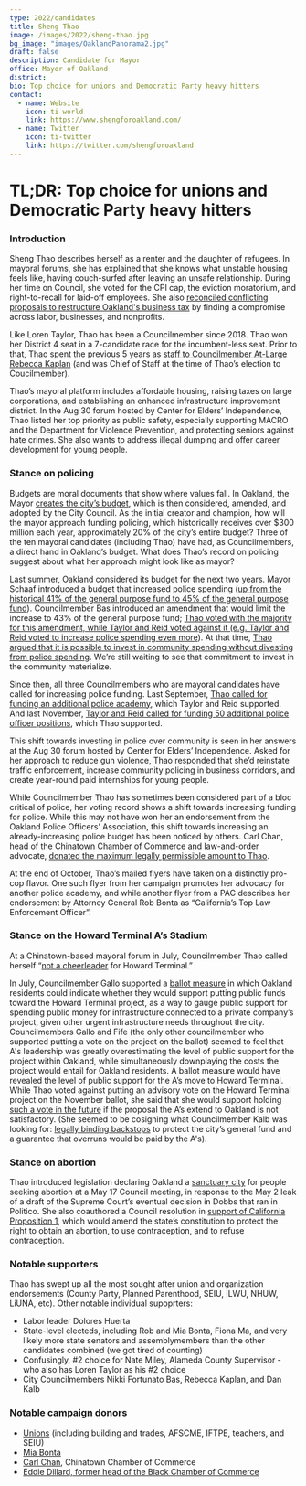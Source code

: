 ```yaml
---
type: 2022/candidates
title: Sheng Thao
image: /images/2022/sheng-thao.jpg
bg_image: "images/OaklandPanorama2.jpg"
draft: false
description: Candidate for Mayor
office: Mayor of Oakland
district: 
bio: Top choice for unions and Democratic Party heavy hitters
contact:
  - name: Website
    icon: ti-world
    link: https://www.shengforoakland.com/
  - name: Twitter
    icon: ti-twitter
    link: https://twitter.com/shengforoakland
---
```


# TL;DR: Top choice for unions and Democratic Party heavy hitters

### Introduction 
Sheng Thao describes herself as a renter and the daughter of refugees. In mayoral forums, she has explained that she knows what unstable housing feels like, having couch-surfed after leaving an unsafe relationship. During her time on Council, she voted for the CPI cap, the eviction moratorium, and right-to-recall for laid-off employees. She also [reconciled conflicting proposals to restructure Oakland's business tax](https://www.oaklandca.gov/news/2022/release-council-unanimously-places-final-unified-progressive-business-tax-on-november-ballot) by finding a compromise across labor, businesses, and nonprofits.

Like Loren Taylor, Thao has been a Councilmember since 2018. Thao won her District 4 seat in a 7-candidate race for the incumbent-less seat.  Prior to that, Thao spent the previous 5 years as [staff to Councilmember At-Large Rebecca Kaplan](https://peraltafoundation.org/alumni-spotlight-sheng/) (and was Chief of Staff at the time of Thao’s election to Coucilmember).

Thao’s mayoral platform includes affordable housing, raising taxes on large corporations, and establishing an enhanced infrastructure improvement district. In the Aug 30 forum hosted by Center for Elders’ Independence, Thao listed her top priority as public safety, especially supporting MACRO and the Department for Violence Prevention, and protecting seniors against hate crimes.  She also wants to address illegal dumping and offer career development for young people.  

### Stance on policing
Budgets are moral documents that show where values fall. In Oakland, the Mayor [creates the city’s budget](https://cao-94612.s3.amazonaws.com/documents/Budget-Basics-FY21-23-17.pdf), which is then considered, amended, and adopted by the City Council. As the initial creator and champion, how will the mayor approach funding policing, which historically receives over $300 million each year, approximately 20% of the city’s entire budget? Three of the ten mayoral candidates (including Thao) have had, as Councilmembers, a direct hand in Oakland’s budget. What does Thao’s record on policing suggest about what her approach might look like as mayor?

Last summer, Oakland considered its budget for the next two years.  Mayor Schaaf introduced a budget that increased police spending ([up from the historical 41% of the general purpose fund to 45% of the general purpose fund](https://oaklandside.org/2021/06/14/oakland-city-council-president-proposes-trimming-18-million-from-police-department-budget/)).  Councilmember Bas introduced an amendment that would limit the increase to 43% of the general purpose fund; [Thao voted with the majority for this amendment, while Taylor and Reid voted against it (e.g. Taylor and Reid voted to increase police spending even more](https://oaklandside.org/2021/06/25/oakland-2021-2023-budget-defund-police-alternatives-violence-prevention/)).  At that time, [Thao argued that it is possible to invest in community spending without divesting from police spending](https://oaklandside.org/2021/06/25/oakland-2021-2023-budget-defund-police-alternatives-violence-prevention/).  We’re still waiting to see that commitment to invest in the community materialize.

Since then, all three Councilmembers who are mayoral candidates have called for increasing police funding. Last September, [Thao called for funding an additional police academy](https://oaklandside.org/2021/09/22/oakland-fund-police-academy-this-year-amid-rising-violence/), which Taylor and Reid supported. And last November, [Taylor and Reid called for funding 50 additional police officer positions](https://oaklandside.org/2021/11/29/oakland-mayor-libby-schaaf-treva-reid-loren-taylor-plan-increase-police-staffing/), which Thao supported.

This shift towards investing in police over community is seen in her answers at the Aug 30 forum hosted by Center for Elders’ Independence.  Asked for her approach to reduce gun violence, Thao responded that she’d reinstate traffic enforcement, increase community policing in business corridors, and create year-round paid internships for young people.

While Councilmember Thao has sometimes been considered part of a bloc critical of police, her voting record shows a shift towards increasing funding for police. While this may not have won her an endorsement from the Oakland Police Officers’ Association, this shift towards increasing an already-increasing police budget has been noticed by others. Carl Chan, head of the Chinatown Chamber of Commerce and law-and-order advocate, [donated the maximum legally permissible amount to Thao](https://twitter.com/hyphy_republic/status/1575927348238565376).

At the end of October, Thao’s mailed flyers have taken on a distinctly pro-cop flavor.  One such flyer from her campaign promotes her advocacy for another police academy, and while another flyer from a PAC describes her endorsement by Attorney General Rob Bonta as “California’s Top Law Enforcement Officer”.

### Stance on the Howard Terminal A’s Stadium
At a Chinatown-based mayoral forum in July, Councilmember Thao called herself “[not a cheerleader](https://twitter.com/hyphy_republic/status/1572769589762871299) for Howard Terminal.” 

In July, Councilmember Gallo supported a [ballot measure](https://oaklandside.org/2022/07/06/oakland-city-council-rejects-athletics-howard-terminal-ballot-measure/) in which Oakland residents could indicate whether they would support putting public funds toward the Howard Terminal project, as a way to gauge public support for spending public money for infrastructure connected to a private company’s project, given other urgent infrastructure needs throughout the city. Councilmembers Gallo and Fife (the only other councilmember who supported putting a vote on the project on the ballot) seemed to feel that A's leadership was greatly overestimating the level of public support for the project within Oakland, while simultaneously downplaying the costs the project would entail for Oakland residents. A ballot measure would have revealed the level of public support for the A’s move to Howard Terminal.  While Thao voted against putting an advisory vote on the Howard Terminal project on the November ballot, she said that she would support holding [such a vote in the future](https://twitter.com/UCBRachelB/status/1544561010006077440) if the proposal the A’s extend to Oakland is not satisfactory. (She seemed to be cosigning what Councilmember Kalb was looking for: [legally binding backstops](https://twitter.com/UCBRachelB/status/1544555801011896320) to protect the city’s general fund and a guarantee that overruns would be paid by the A's).

### Stance on abortion
Thao introduced legislation declaring Oakland a [sanctuary city](https://oakland.legistar.com/View.ashx?M=F&ID=10890453&GUID=B29BA5A6-8C53-4C61-8C9E-21468210CBEF) for people seeking abortion at a May 17 Council meeting, in response to the May 2 leak of a draft of the Supreme Court’s eventual decision in Dobbs that ran in Politico. She also coauthored a Council resolution in [support of California Proposition 1](https://oakland.legistar.com/View.ashx?M=F&ID=11209822&GUID=54B64413-54CF-4843-922A-AB5C8DE7F210), which would amend the state’s constitution to protect the right to obtain an abortion, to use contraception, and to refuse contraception.

### Notable supporters
Thao has swept up all the most sought after union and organization endorsements (County Party, Planned Parenthood, SEIU, ILWU, NHUW, LiUNA, etc). Other notable individual supoprters: 
* Labor leader Dolores Huerta
* State-level electeds, including Rob and Mia Bonta, Fiona Ma, and very likely more state senators and assemblymembers than the other candidates combined (we got tired of counting)
* Confusingly, #2 choice for Nate Miley, Alameda County Supervisor - who also has Loren Taylor as his #2 choice
* City Councilmembers Nikki Fortunato Bas, Rebecca Kaplan, and Dan Kalb

### Notable campaign donors
* [Unions](https://oaklandside.org/2022/10/03/oakland-mayor-campaign-2022-unions-coal-terminal-independent-expenditure-committee/) (including building and trades, AFSCME, IFTPE, teachers, and SEIU)
* [Mia Bonta](https://twitter.com/hyphy_republic/status/1575929496909148165)
* [Carl Chan](https://twitter.com/hyphy_republic/status/1575927348238565376), Chinatown Chamber of Commerce
* [Eddie Dillard, former head of the Black Chamber of Commerce](https://twitter.com/hyphy_republic/status/1575928986961444864)
